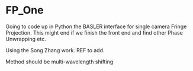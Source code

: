 # FP_One
Going to code up in Python the BASLER interface for single camera Fringe Projection. This might end if we finish the front end and find other Phase Unwrapping etc.

Using the Song Zhang work. REF to add.

Method should be multi-wavelength shifting 
